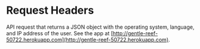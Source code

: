 # Request Headers

API request that returns a JSON object with the operating system, language, and IP address of the user. See the app at [http://gentle-reef-50722.herokuapp.com](http://gentle-reef-50722.herokuapp.com).